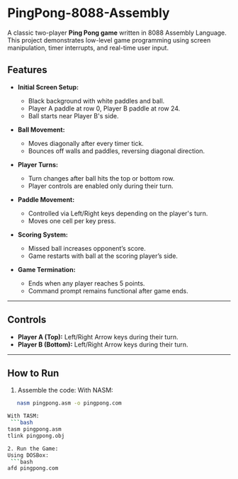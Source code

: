 # PingPong-8088-Assembly

A classic two-player **Ping Pong game** written in 8088 Assembly Language.  
This project demonstrates low-level game programming using screen manipulation, timer interrupts, and real-time user input.


## Features
- **Initial Screen Setup:**  
  - Black background with white paddles and ball.  
  - Player A paddle at row 0, Player B paddle at row 24.  
  - Ball starts near Player B's side.

- **Ball Movement:**  
  - Moves diagonally after every timer tick.  
  - Bounces off walls and paddles, reversing diagonal direction.

- **Player Turns:**  
  - Turn changes after ball hits the top or bottom row.  
  - Player controls are enabled only during their turn.

- **Paddle Movement:**  
  - Controlled via Left/Right keys depending on the player's turn.  
  - Moves one cell per key press.

- **Scoring System:**  
  - Missed ball increases opponent’s score.  
  - Game restarts with ball at the scoring player’s side.

- **Game Termination:**  
  - Ends when any player reaches 5 points.  
  - Command prompt remains functional after game ends.

---

## Controls
- **Player A (Top):** Left/Right Arrow keys during their turn.  
- **Player B (Bottom):** Left/Right Arrow keys during their turn.

---

## How to Run
1. Assemble the code:
   With NASM:
```bash
   nasm pingpong.asm -o pingpong.com

With TASM:
 ```bash
tasm pingpong.asm
tlink pingpong.obj

2. Run the Game:
Using DOSBox:
 ```bash
afd pingpong.com